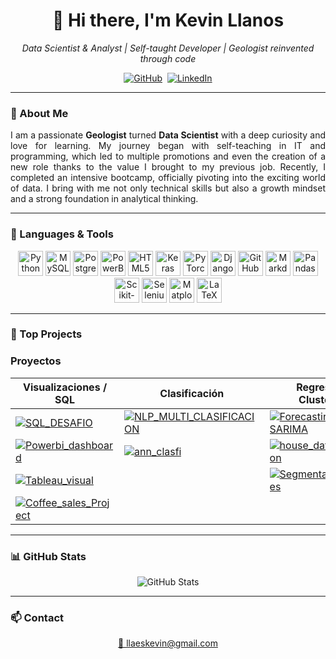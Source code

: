 <h1 align="center">👋 Hi there, I'm Kevin Llanos</h1>

<p align="center">
  <em>Data Scientist & Analyst | Self-taught Developer | Geologist reinvented through code</em>
</p>

<p align="center">
  <!--<a href="#"><img src="https://img.shields.io/badge/-Portfolio-red?style=for-the-badge&logo=appveyor&logoColor=white" alt="Portfolio"></a>-->
  <a href="https://github.com/LLAES07"><img src="https://img.shields.io/badge/-GitHub-000?style=for-the-badge&logo=github&logoColor=white" alt="GitHub"></a>&nbsp;
  <a href="https://www.linkedin.com/in/kevin-llanos-espinoza-040a73319"><img src="https://img.shields.io/badge/-LinkedIn-blue?style=for-the-badge&logo=linkedin&logoColor=white" alt="LinkedIn"></a>
</p>

---

### 🧭 About Me

<p align="justify">
I am a passionate <strong>Geologist</strong> turned <strong>Data Scientist</strong> with a deep curiosity and love for learning. My journey began with self-teaching in IT and programming, which led to multiple promotions and even the creation of a new role thanks to the value I brought to my previous job. Recently, I completed an intensive bootcamp, officially pivoting into the exciting world of data. I bring with me not only technical skills but also a growth mindset and a strong foundation in analytical thinking.
</p>

---

### 🔧 Languages & Tools

<p align="center">
  <img src="https://cdn.jsdelivr.net/gh/devicons/devicon/icons/python/python-original-wordmark.svg" alt="Python" width="40px"/>
  <img src="https://cdn.jsdelivr.net/gh/devicons/devicon/icons/mysql/mysql-original-wordmark.svg" alt="MySQL" width="40px"/>
  <img src="https://cdn.jsdelivr.net/gh/devicons/devicon/icons/postgresql/postgresql-original-wordmark.svg" alt="PostgreSQL" width="40px"/>
  <img src="https://img.icons8.com/?size=40&id=qYfwpsRXEcpc&format=png&color=000000" alt="PowerBI" width="40px"/>
  <img src="https://cdn.jsdelivr.net/gh/devicons/devicon/icons/html5/html5-plain.svg" alt="HTML5" width="40px"/>
  <img src="https://cdn.jsdelivr.net/gh/devicons/devicon/icons/keras/keras-original.svg" width="40px" alt="Keras"/>
  <img src="https://cdn.jsdelivr.net/gh/devicons/devicon/icons/pytorch/pytorch-original.svg" width="40px" alt="PyTorch"/>
  <img src="https://cdn.jsdelivr.net/gh/devicons/devicon/icons/django/django-plain.svg" width="40px" alt="Django"/>
  <img src="https://cdn.jsdelivr.net/gh/devicons/devicon/icons/github/github-original.svg" alt="GitHub" width="40px"/>
  <img src="https://cdn.jsdelivr.net/gh/devicons/devicon/icons/markdown/markdown-original.svg" alt="Markdown" width="40px"/>
  <img src="https://cdn.jsdelivr.net/gh/devicons/devicon/icons/pandas/pandas-original-wordmark.svg" alt="Pandas" width="40px"/>
  <img src="https://cdn.jsdelivr.net/gh/devicons/devicon/icons/scikitlearn/scikitlearn-original.svg" alt="Scikit-learn" width="40px"/>
  <img src="https://cdn.jsdelivr.net/gh/devicons/devicon/icons/selenium/selenium-original.svg" alt="Selenium" width="40px"/>
  <img src="https://cdn.jsdelivr.net/gh/devicons/devicon/icons/matplotlib/matplotlib-original-wordmark.svg" alt="Matplotlib" width="40px"/>
  <img src="https://cdn.jsdelivr.net/gh/devicons/devicon/icons/latex/latex-original.svg" alt="LaTeX" width="40px"/>
</p>

---

### 🚀 Top Projects 

### Proyectos

| Visualizaciones / SQL | Clasificación | Regresión / Clustering |
|-----------------------|---------------|-----------|
| [![SQL_DESAFIO](https://denvercoder1-github-readme-stats.vercel.app/api/pin/?username=LLAES07&repo=SQL_DESAFIO&theme=dark)](https://github.com/LLAES07/SQL_DESAFIO) | [![NLP_MULTI_CLASIFICACION](https://denvercoder1-github-readme-stats.vercel.app/api/pin/?username=LLAES07&repo=NLP_MULTI_CLASIFICACION&theme=dark)](https://github.com/LLAES07/NLP_MULTI_CLASIFICACION) | [![Forecasting-SARIMA](https://denvercoder1-github-readme-stats.vercel.app/api/pin/?username=LLAES07&repo=Forecasting-SARIMA&theme=dark)](https://github.com/LLAES07/Forecasting-SARIMA) |
| [![Powerbi_dashboard](https://denvercoder1-github-readme-stats.vercel.app/api/pin/?username=LLAES07&repo=Powerbi_dashboard&theme=dark)](https://github.com/LLAES07/Powerbi_dashboard) | [![ann_clasfi](https://denvercoder1-github-readme-stats.vercel.app/api/pin/?username=LLAES07&repo=ann_clasfi&theme=dark)](https://github.com/LLAES07/ann_clasfi) | [![house_data_prediction](https://denvercoder1-github-readme-stats.vercel.app/api/pin/?username=LLAES07&repo=house_data_prediction&theme=dark)](https://github.com/LLAES07/house_data_prediction) |
| [![Tableau_visual](https://denvercoder1-github-readme-stats.vercel.app/api/pin/?username=LLAES07&repo=Tableau_visual&theme=dark)](https://github.com/LLAES07/Tableau_visual) | | [![Segmentacion_clientes](https://denvercoder1-github-readme-stats.vercel.app/api/pin/?username=LLAES07&repo=Segmentacion_clientes&theme=dark)](https://github.com/LLAES07/Segmentacion_clientes) |
| [![Coffee_sales_Project](https://denvercoder1-github-readme-stats.vercel.app/api/pin/?username=LLAES07&repo=Coffee_sales_Project&theme=dark)](https://github.com/LLAES07/Coffee_sales_Project) | | |

---

### 📊 GitHub Stats

<p align="center">
  <img src="https://github-readme-stats.vercel.app/api?username=LLAES07&show_icons=true&theme=dark&hide_border=false&bg_color=0D1017&title_color=E8EDF3&icon_color=E8EDF3" alt="GitHub Stats"/>
</p>

---

### 📫 Contact

<p align="center">
  <a href="mailto:llaeskevin@gmail.com">📧 llaeskevin@gmail.com</a>
</p>
